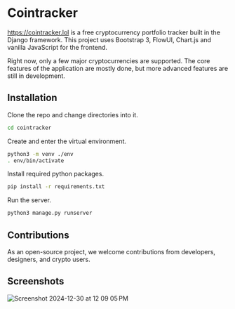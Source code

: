 # Cointracker

https://cointracker.lol is a free cryptocurrency portfolio tracker built in the Django framework. This project uses Bootstrap 3, FlowUI, Chart.js and vanilla JavaScript for the frontend. 

Right now, only a few major cryptocurrencies are supported. The core features of the application are mostly done, but more advanced features are still in development. 

## Installation
Clone the repo and change directories into it.
```bash
cd cointracker
```

Create and enter the virtual environment.
```bash
python3 -m venv ./env
. env/bin/activate
```

Install required python packages.
```bash
pip install -r requirements.txt
```

Run the server. 
```bash
python3 manage.py runserver
```

## Contributions

As an open-source project, we welcome contributions from developers, designers, and crypto users.

## Screenshots

![Screenshot 2024-12-30 at 12 09 05 PM](https://github.com/user-attachments/assets/d503c614-6cac-4793-97d4-4d3af81dfa2b)

